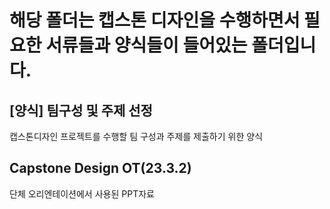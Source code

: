 # 해당 폴더는 캡스톤 디자인을 수행하면서 필요한 서류들과 양식들이 들어있는 폴더입니다.
## [양식] 팀구성 및 주제 선정
  캡스톤디자인 프로젝트를 수행할 팀 구성과 주제를 제출하기 위한 양식
## Capstone Design OT(23.3.2)
  단체 오리엔테이션에서 사용된 PPT자료
